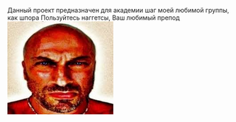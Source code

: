 Данный проект предназначен для академии шаг моей любимой группы, как шпора
Пользуйтесь наггетсы, Ваш любимый препод
![Наггетсы](images.jpeg)

